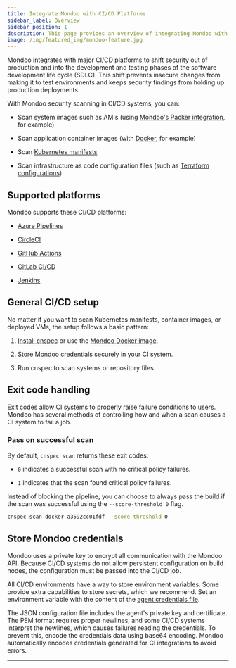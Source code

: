 ```yaml
---
title: Integrate Mondoo with CI/CD Platforms
sidebar_label: Overview
sidebar_position: 1
description: This page provides an overview of integrating Mondoo with CI/CD platforms.
image: /img/featured_img/mondoo-feature.jpg
---
```


Mondoo integrates with major CI/CD platforms to shift security out of production and into the development and testing phases of the software development life cycle (SDLC). This shift prevents insecure changes from making it to test environments and keeps security findings from holding up production deployments.

With Mondoo security scanning in CI/CD systems, you can:

- Scan system images such as AMIs (using [Mondoo's Packer integration](/cnspec/supplychain/packer), for example)

- Scan application container images (with [Docker](/cnspec/supplychain/docker/), for example)

- Scan [Kubernetes manifests](/cnspec/cnspec-k8s/cnspec-k8s-manifest/)

- Scan infrastructure as code configuration files (such as [Terraform configurations](/cnspec/supplychain/terraform/))

## Supported platforms

Mondoo supports these CI/CD platforms:

- [Azure Pipelines](/platform/infra/supply/cicd/azure-pipelines)

- [CircleCI](/platform/infra/supply/cicd/circleci)

- [GitHub Actions](/platform/infra/supply/cicd/github-actions)

- [GitLab CI/CD](/platform/infra/supply/cicd/gitlab)

- [Jenkins](/platform/infra/supply/cicd/jenkins)

## General CI/CD setup

No matter if you want to scan Kubernetes manifests, container images, or deployed VMs, the setup follows a basic pattern:

1. [Install cnspec](/cnspec/) or use the [Mondoo Docker image](https://hub.docker.com/r/mondoolabs/mondoo).

2. Store Mondoo credentials securely in your CI system.

3. Run cnspec to scan systems or repository files.

## Exit code handling

Exit codes allow CI systems to properly raise failure conditions to users. Mondoo has several methods of controlling how and when a scan causes a CI system to fail a job.

### Pass on successful scan

By default, `cnspec scan` returns these exit codes:

- `0` indicates a successful scan with no critical policy failures.

- `1` indicates that the scan found critical policy failures.

Instead of blocking the pipeline, you can choose to always pass the build if the scan was successful using the `--score-threshold 0` flag.

```bash
cnspec scan docker a3592cc01fdf --score-threshold 0
```

## Store Mondoo credentials

Mondoo uses a private key to encrypt all communication with the Mondoo API. Because CI/CD systems do not allow persistent configuration on build nodes, the configuration must be passed into the CI/CD job.

All CI/CD environments have a way to store environment variables. Some provide extra capabilities to store secrets, which we recommend. Set an environment variable with the content of the [agent credentials file](/cnspec/cnspec-adv-install/registration-keys).

The JSON configuration file includes the agent's private key and certificate. The PEM format requires proper newlines, and some CI/CD systems interpret the newlines, which causes failures reading the credentials. To prevent this, encode the credentials data using base64 encoding. Mondoo automatically encodes credentials generated for CI integrations to avoid errors.

---
